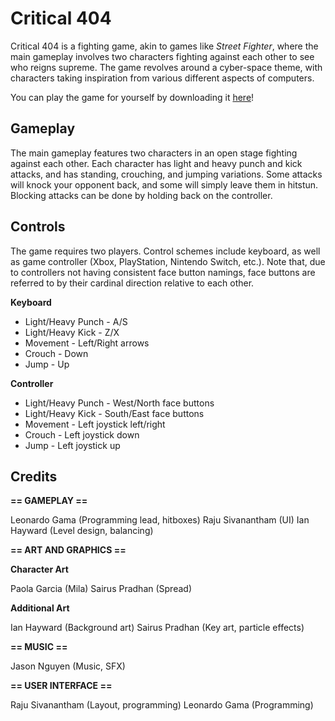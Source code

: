 # Critical 404

Critical 404 is a fighting game, akin to games like *Street Fighter*, where the main gameplay involves two characters fighting against each other to see who reigns supreme. The game revolves around a cyber-space theme, with characters taking inspiration from various different aspects of computers.

You can play the game for yourself by downloading it [here](https://rajusivanantham.itch.io/critical-404)!

## Gameplay

The main gameplay features two characters in an open stage fighting against each other. Each character has light and heavy punch and kick attacks, and has standing, crouching, and jumping variations. Some attacks will knock your opponent back, and some will simply leave them in hitstun. Blocking attacks can be done by holding back on the controller.

## Controls

The game requires two players. Control schemes include keyboard, as well as game controller (Xbox, PlayStation, Nintendo Switch, etc.). Note that, due to controllers not having consistent face button namings, face buttons are referred to by their cardinal direction relative to each other.

**Keyboard**
* Light/Heavy Punch - A/S
* Light/Heavy Kick - Z/X
* Movement - Left/Right arrows
* Crouch - Down
* Jump - Up

**Controller**
* Light/Heavy Punch - West/North face buttons
* Light/Heavy Kick - South/East face buttons
* Movement - Left joystick left/right
* Crouch - Left joystick down
* Jump - Left joystick up

## Credits

**== GAMEPLAY ==**

Leonardo Gama (Programming lead, hitboxes)
Raju Sivanantham (UI)
Ian Hayward (Level design, balancing)

**== ART AND GRAPHICS ==**

**Character Art**

Paola Garcia (Mila)
Sairus Pradhan (Spread)

**Additional Art**

Ian Hayward (Background art)
Sairus Pradhan (Key art, particle effects)

**== MUSIC ==**

Jason Nguyen (Music, SFX)

**== USER INTERFACE ==**

Raju Sivanantham (Layout, programming)
Leonardo Gama (Programming)
